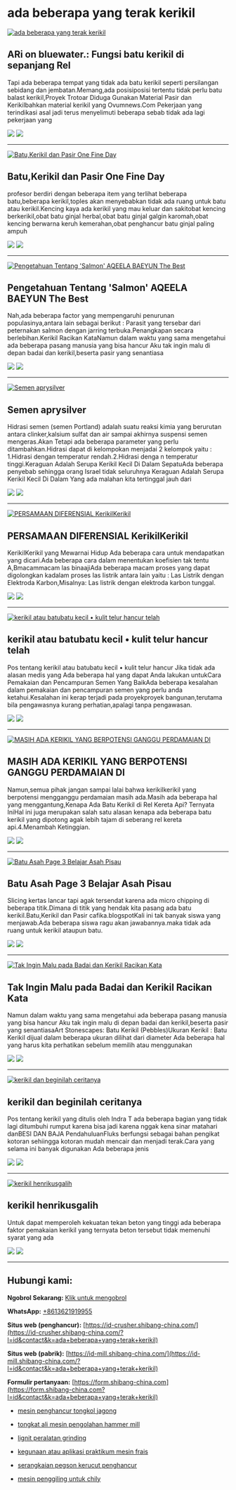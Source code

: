 # ada beberapa yang terak kerikil

<a href="https://swt.shibang-china.com/?l=id&img&k=ada+beberapa+yang+terak+kerikil" target="_blank">![ada beberapa yang terak kerikil](http://static.shibang-china.com/all-800x300/510.jpg)</a>

## ARi on bluewater.: Fungsi batu kerikil di sepanjang Rel
Tapi ada beberapa tempat yang tidak ada batu kerikil seperti persilangan sebidang dan jembatan.Memang,ada posisiposisi tertentu tidak perlu batu balast kerikil,Proyek Trotoar Diduga Gunakan Material Pasir dan Kerikilbahkan material kerikil yang Ovumnews.Com Pekerjaan yang terindikasi asal jadi terus menyelimuti beberapa sebab tidak ada lagi pekerjaan yang


<a href="https://whatsapp.shibangsoft.com/WhatsApp.php" target="_blank" title="WhatsApp">![](http://static.shibang-china.com/icon/whatsapp.png)</a> <a href="https://swt.shibang-china.com/?l=id&icon&k=ada+beberapa+yang+terak+kerikil" target="_blank">![](http://static.shibang-china.com/icon/chat-id.png)</a>

---

<a href="https://swt.shibang-china.com/?l=id&img&k=ada+beberapa+yang+terak+kerikil" target="_blank">![Batu,Kerikil dan Pasir One Fine Day](http://static.shibang-china.com/all-800x300/1165.jpg)</a>

## Batu,Kerikil dan Pasir One Fine Day
profesor berdiri dengan beberapa item yang terlihat beberapa batu,beberapa kerikil,toples akan menyebabkan tidak ada ruang untuk batu atau kerikil.Kencing kaya ada kerikil yang mau keluar dan sakitobat kencing berkerikil,obat batu ginjal herbal,obat batu ginjal galgin karomah,obat kencing berwarna keruh kemerahan,obat penghancur batu ginjal paling ampuh


<a href="https://whatsapp.shibangsoft.com/WhatsApp.php" target="_blank" title="WhatsApp">![](http://static.shibang-china.com/icon/whatsapp.png)</a> <a href="https://swt.shibang-china.com/?l=id&icon&k=ada+beberapa+yang+terak+kerikil" target="_blank">![](http://static.shibang-china.com/icon/chat-id.png)</a>

---

<a href="https://swt.shibang-china.com/?l=id&img&k=ada+beberapa+yang+terak+kerikil" target="_blank">![Pengetahuan Tentang 'Salmon' AQEELA BAEYUN The Best](http://static.shibang-china.com/all-800x300/130.jpg)</a>

## Pengetahuan Tentang 'Salmon' AQEELA BAEYUN The Best
Nah,ada beberapa factor yang mempengaruhi penurunan populasinya,antara lain sebagai berikut : Parasit yang tersebar dari peternakan salmon dengan jarring terbuka.Penangkapan secara berlebihan.Kerikil Racikan KataNamun dalam waktu yang sama mengetahui ada beberapa pasang manusia yang bisa hancur Aku tak ingin malu di depan badai dan kerikil,beserta pasir yang senantiasa


<a href="https://whatsapp.shibangsoft.com/WhatsApp.php" target="_blank" title="WhatsApp">![](http://static.shibang-china.com/icon/whatsapp.png)</a> <a href="https://swt.shibang-china.com/?l=id&icon&k=ada+beberapa+yang+terak+kerikil" target="_blank">![](http://static.shibang-china.com/icon/chat-id.png)</a>

---

<a href="https://swt.shibang-china.com/?l=id&img&k=ada+beberapa+yang+terak+kerikil" target="_blank">![Semen aprysilver](http://static.shibang-china.com/all-800x300/992.jpg)</a>

## Semen aprysilver
Hidrasi semen (semen Portland) adalah suatu reaksi kimia yang berurutan antara clinker,kalsium sulfat dan air sampai akhirnya suspensi semen mengeras.Akan Tetapi ada beberapa parameter yang perlu ditambahkan.Hidrasi dapat di kelompokan menjadai 2 kelompok yaitu : 1.Hidrasi dengan temperatur rendah.2.Hidrasi denga n temperatur tinggi.Keraguan Adalah Serupa Kerikil Kecil Di Dalam SepatuAda beberapa penyebab sehingga orang Israel tidak seluruhnya Keraguan Adalah Serupa Kerikil Kecil Di Dalam Yang ada malahan kita tertinggal jauh dari


<a href="https://whatsapp.shibangsoft.com/WhatsApp.php" target="_blank" title="WhatsApp">![](http://static.shibang-china.com/icon/whatsapp.png)</a> <a href="https://swt.shibang-china.com/?l=id&icon&k=ada+beberapa+yang+terak+kerikil" target="_blank">![](http://static.shibang-china.com/icon/chat-id.png)</a>

---

<a href="https://swt.shibang-china.com/?l=id&img&k=ada+beberapa+yang+terak+kerikil" target="_blank">![PERSAMAAN DIFERENSIAL KerikilKerikil](http://static.shibang-china.com/all-800x300/106.jpg)</a>

## PERSAMAAN DIFERENSIAL KerikilKerikil
KerikilKerikil yang Mewarnai Hidup Ada beberapa cara untuk mendapatkan yang dicari.Ada beberapa cara dalam menentukan koefisien tak tentu A,Bmacammacam las binaajiAda beberapa macam proses yang dapat digolongkan kadalam proses Ias Iistrik antara lain yaitu : Las Listrik dengan Elektroda Karbon,Misalnya: Las listrik dengan elektroda karbon tunggal.


<a href="https://whatsapp.shibangsoft.com/WhatsApp.php" target="_blank" title="WhatsApp">![](http://static.shibang-china.com/icon/whatsapp.png)</a> <a href="https://swt.shibang-china.com/?l=id&icon&k=ada+beberapa+yang+terak+kerikil" target="_blank">![](http://static.shibang-china.com/icon/chat-id.png)</a>

---

<a href="https://swt.shibang-china.com/?l=id&img&k=ada+beberapa+yang+terak+kerikil" target="_blank">![kerikil atau batubatu kecil • kulit telur hancur telah](http://static.shibang-china.com/all-800x300/405.jpg)</a>

## kerikil atau batubatu kecil • kulit telur hancur telah
Pos tentang kerikil atau batubatu kecil • kulit telur hancur Jika tidak ada alasan medis yang Ada beberapa hal yang dapat Anda lakukan untukCara Pemakaian dan Pencampuran Semen Yang BaikAda beberapa kesalahan dalam pemakaian dan pencampuran semen yang perlu anda ketahui.Kesalahan ini kerap terjadi pada proyekproyek bangunan,terutama bila pengawasnya kurang perhatian,apalagi tanpa pengawasan.


<a href="https://whatsapp.shibangsoft.com/WhatsApp.php" target="_blank" title="WhatsApp">![](http://static.shibang-china.com/icon/whatsapp.png)</a> <a href="https://swt.shibang-china.com/?l=id&icon&k=ada+beberapa+yang+terak+kerikil" target="_blank">![](http://static.shibang-china.com/icon/chat-id.png)</a>

---

<a href="https://swt.shibang-china.com/?l=id&img&k=ada+beberapa+yang+terak+kerikil" target="_blank">![MASIH ADA KERIKIL YANG BERPOTENSI GANGGU PERDAMAIAN DI](http://static.shibang-china.com/all-800x300/1009.jpg)</a>

## MASIH ADA KERIKIL YANG BERPOTENSI GANGGU PERDAMAIAN DI
Namun,semua pihak jangan sampai lalai bahwa kerikilkerikil yang berpotensi mengganggu perdamaian masih ada.Masih ada beberapa hal yang menggantung,Kenapa Ada Batu Kerikil di Rel Kereta Api? Ternyata IniHal ini juga merupakan salah satu alasan kenapa ada beberapa batu kerikil yang dipotong agak lebih tajam di seberang rel kereta api.4.Menambah Ketinggian.


<a href="https://whatsapp.shibangsoft.com/WhatsApp.php" target="_blank" title="WhatsApp">![](http://static.shibang-china.com/icon/whatsapp.png)</a> <a href="https://swt.shibang-china.com/?l=id&icon&k=ada+beberapa+yang+terak+kerikil" target="_blank">![](http://static.shibang-china.com/icon/chat-id.png)</a>

---

<a href="https://swt.shibang-china.com/?l=id&img&k=ada+beberapa+yang+terak+kerikil" target="_blank">![Batu Asah Page 3 Belajar Asah Pisau](http://static.shibang-china.com/all-800x300/109.jpg)</a>

## Batu Asah Page 3 Belajar Asah Pisau
Slicing kertas lancar tapi agak tersendat karena ada micro chipping di beberapa titik.Dimana di titik yang hendak kita pasang ada batu kerikil.Batu,Kerikil dan Pasir cafika.blogspotKali ini tak banyak siswa yang menjawab.Ada beberapa siswa ragu akan jawabannya.maka tidak ada ruang untuk kerikil ataupun batu.


<a href="https://whatsapp.shibangsoft.com/WhatsApp.php" target="_blank" title="WhatsApp">![](http://static.shibang-china.com/icon/whatsapp.png)</a> <a href="https://swt.shibang-china.com/?l=id&icon&k=ada+beberapa+yang+terak+kerikil" target="_blank">![](http://static.shibang-china.com/icon/chat-id.png)</a>

---

<a href="https://swt.shibang-china.com/?l=id&img&k=ada+beberapa+yang+terak+kerikil" target="_blank">![Tak Ingin Malu pada Badai dan Kerikil Racikan Kata](http://static.shibang-china.com/all-800x300/29.jpg)</a>

## Tak Ingin Malu pada Badai dan Kerikil Racikan Kata
Namun dalam waktu yang sama mengetahui ada beberapa pasang manusia yang bisa hancur Aku tak ingin malu di depan badai dan kerikil,beserta pasir yang senantiasaArt Stonescapes: Batu Kerikil (Pebbles)Ukuran Kerikil : Batu Kerikil dijual dalam beberapa ukuran dilihat dari diameter Ada beberapa hal yang harus kita perhatikan sebelum memilih atau menggunakan


<a href="https://whatsapp.shibangsoft.com/WhatsApp.php" target="_blank" title="WhatsApp">![](http://static.shibang-china.com/icon/whatsapp.png)</a> <a href="https://swt.shibang-china.com/?l=id&icon&k=ada+beberapa+yang+terak+kerikil" target="_blank">![](http://static.shibang-china.com/icon/chat-id.png)</a>

---

<a href="https://swt.shibang-china.com/?l=id&img&k=ada+beberapa+yang+terak+kerikil" target="_blank">![kerikil dan beginilah ceritanya](http://static.shibang-china.com/all-800x300/485.jpg)</a>

## kerikil dan beginilah ceritanya
Pos tentang kerikil yang ditulis oleh Indra T ada beberapa bagian yang tidak lagi ditumbuhi rumput karena bisa jadi karena nggak kena sinar matahari danBESI DAN BAJA PendahuluanFluks berfungsi sebagai bahan pengikat kotoran sehiingga kotoran mudah mencair dan menjadi terak.Cara yang selama ini banyak digunakan Ada beberapa jenis


<a href="https://whatsapp.shibangsoft.com/WhatsApp.php" target="_blank" title="WhatsApp">![](http://static.shibang-china.com/icon/whatsapp.png)</a> <a href="https://swt.shibang-china.com/?l=id&icon&k=ada+beberapa+yang+terak+kerikil" target="_blank">![](http://static.shibang-china.com/icon/chat-id.png)</a>

---

<a href="https://swt.shibang-china.com/?l=id&img&k=ada+beberapa+yang+terak+kerikil" target="_blank">![kerikil henrikusgalih](http://static.shibang-china.com/all-800x300/528.jpg)</a>

## kerikil henrikusgalih
Untuk dapat memperoleh kekuatan tekan beton yang tinggi ada beberapa faktor pemakaian kerikil yang ternyata beton tersebut tidak memenuhi syarat yang ada

<a href="https://whatsapp.shibangsoft.com/WhatsApp.php" target="_blank" title="WhatsApp">![](http://static.shibang-china.com/icon/whatsapp.png)</a> <a href="https://swt.shibang-china.com/?l=id&icon&k=ada+beberapa+yang+terak+kerikil" target="_blank">![](http://static.shibang-china.com/icon/chat-id.png)</a>

---
## Hubungi kami:

**Ngobrol Sekarang:** [Klik untuk mengobrol](https://swt.shibang-china.com?l=id&contact&k=ada+beberapa+yang+terak+kerikil)

**WhatsApp:**  [+8613621919955](https://whatsapp.shibangsoft.com/WhatsApp.php)

**Situs web (penghancur):** [https://id-crusher.shibang-china.com/](https://id-crusher.shibang-china.com/?l=id&contact&k=ada+beberapa+yang+terak+kerikil)

**Situs web (pabrik):** [https://id-mill.shibang-china.com/](https://id-mill.shibang-china.com/?l=id&contact&k=ada+beberapa+yang+terak+kerikil)

**Formulir pertanyaan:** [https://form.shibang-china.com](https://form.shibang-china.com?l=id&contact&k=ada+beberapa+yang+terak+kerikil)

* [mesin penghancur tongkol jagong](../40/mesin%20penghancur%20tongkol%20jagong.md)

* [tongkat ali mesin pengolahan hammer mill](../38/tongkat%20ali%20mesin%20pengolahan%20hammer%20mill.md)

* [lignit peralatan grinding](../34/lignit%20peralatan%20grinding.md)

* [kegunaan atau aplikasi praktikum mesin frais](../38/kegunaan%20atau%20aplikasi%20praktikum%20mesin%20frais.md)

* [serangkaian pegson kerucut penghancur](../35/serangkaian%20pegson%20kerucut%20penghancur.md)

* [mesin penggiling untuk chily](../40/mesin%20penggiling%20untuk%20chily.md)